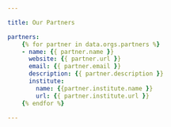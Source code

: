```yaml
---

title: Our Partners

partners: 
    {% for partner in data.orgs.partners %}
    - name: {{ partner.name }}
      website: {{ partner.url }}
      email: {{ partner.email }}
      description: {{ partner.description }}
      institute: 
        name: {{partner.institute.name }}
        url: {{ partner.institute.url }}
    {% endfor %}

---
```

